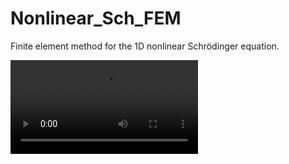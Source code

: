 # Nonlinear_Sch_FEM

Finite element method for the 1D nonlinear Schrödinger equation.

![](https://github.com/plsda/Nonlinear_Sch_FEM/blob/main/density_evolution.mp4)
